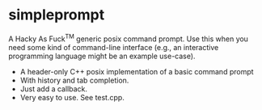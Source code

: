 # simpleprompt
A Hacky As Fuck<sup>TM</sup> generic posix command prompt. Use this when you need
some kind of command-line interface (e.g., an interactive programming language
might be an example use-case).

* A header-only C++ posix implementation of a basic command prompt
* With history and tab completion.
* Just add a callback.
* Very easy to use. See test.cpp.
